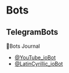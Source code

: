 # Bots
## TelegramBots 
🤖Bots Journal
- [@YouTube_ioBot](https://github.com/Tukhtasinov-Saydullo/Bots/tree/main/YTDownloader)
- [@LatinCyrillic_ioBot](https://github.com/Tukhtasinov-Saydullo/Bots/tree/main/LatinCyrillic)
